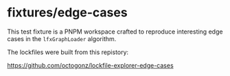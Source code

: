 # fixtures/edge-cases

This test fixture is a PNPM workspace crafted to reproduce interesting edge cases in the `lfxGraphLoader` algorithm.

The lockfiles were built from this repistory:

https://github.com/octogonz/lockfile-explorer-edge-cases
